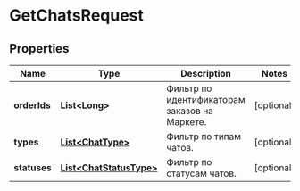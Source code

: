 

# GetChatsRequest

## Properties

Name | Type | Description | Notes
------------ | ------------- | ------------- | -------------
**orderIds** | **List&lt;Long&gt;** | Фильтр по идентификаторам заказов на Маркете. |  [optional]
**types** | [**List&lt;ChatType&gt;**](ChatType.md) | Фильтр по типам чатов. |  [optional]
**statuses** | [**List&lt;ChatStatusType&gt;**](ChatStatusType.md) | Фильтр по статусам чатов. |  [optional]




